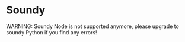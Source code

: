 # Soundy

WARNING: Soundy Node is not supported anymore, please upgrade to soundy Python if you find any errors!
